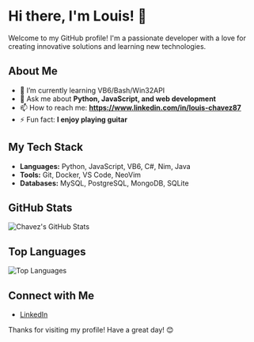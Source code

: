 # Hi there, I'm Louis! 👋

Welcome to my GitHub profile! I'm a passionate developer with a love for creating innovative solutions and learning new technologies.

## About Me

- 🌱 I’m currently learning VB6/Bash/Win32API
- 💬 Ask me about **Python, JavaScript, and web development**
- 📫 How to reach me: **https://www.linkedin.com/in/louis-chavez87**
- ⚡ Fun fact: **I enjoy playing guitar**

## My Tech Stack

- **Languages:** Python, JavaScript, VB6, C#, Nim, Java
- **Tools:** Git, Docker, VS Code, NeoVim
- **Databases:** MySQL, PostgreSQL, MongoDB, SQLite

## GitHub Stats

![Chavez's GitHub Stats](https://github-readme-stats.vercel.app/api?username=chavez62&show_icons=true&theme=radical)

## Top Languages

![Top Languages](https://github-readme-stats.vercel.app/api/top-langs/?username=chavez62&layout=compact&theme=radical)

## Connect with Me

- [LinkedIn](https://www.linkedin.com/in/louis-chavez87)

Thanks for visiting my profile! Have a great day! 😊
